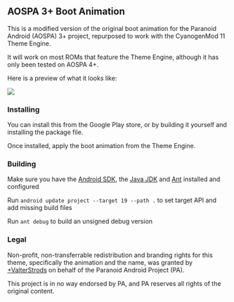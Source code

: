 ## AOSPA 3+ Boot Animation

This is a modified version of the original boot animation for the Paranoid Android (AOSPA) 3+ project, repurposed to work with the CyanogenMod 11 Theme Engine.

It will work on most ROMs that feature the Theme Engine, although it has only been tested on AOSPA 4+.

Here is a preview of what it looks like:

![](https://cloud.githubusercontent.com/assets/26496/3266600/8a320e0c-f2b5-11e3-88ce-8967d593465c.gif)

### Installing

You can install this from the Google Play store, or by building it yourself and installing the package file.

Once installed, apply the boot animation from the Theme Engine.

### Building

Make sure you have the [Android SDK](https://developer.android.com/), the [Java JDK](http://www.oracle.com/technetwork/java/javase/downloads/index.html) and [Ant](http://ant.apache.org/) installed and configured

Run `android update project --target 19 --path .` to set target API and add missing build files

Run `ant debug` to build an unsigned debug version

### Legal

Non-profit, non-transferrable redistribution and branding rights for this theme, specifically the animation and the name, was granted by [+ValterStrods](https://plus.google.com/+ValterStrods) on behalf of the Paranoid Android Project (PA).

This project is in no way endorsed by PA, and PA reserves all rights of the original content.
